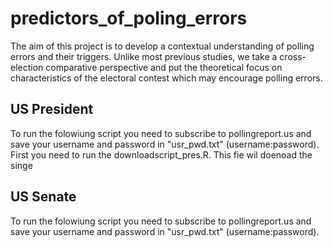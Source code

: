 # predictors_of_poling_errors
The aim of this project is to develop a contextual understanding of polling errors and their triggers. Unlike most previous studies, we take a cross-election comparative perspective and put the theoretical focus on characteristics of the electoral contest which may encourage polling errors.

## US President

To run the folowiung script you need to subscribe to pollingreport.us and save your username and password in "usr_pwd.txt" (username:password).
First you need to run the downloadscript_pres.R. This fie wil doenoad the singe


## US Senate

To run the folowiung script you need to subscribe to pollingreport.us and save your username and password in "usr_pwd.txt" (username:password).
